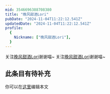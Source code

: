 ```yaml
---
mid: 3546696388708380
title: "晚风甜酒Lori"
pubDate: "2024-11-04T11:22:12.541Z"
updatedDate: "2024-11-04T11:22:12.541Z"
profile:
  {
    Nickname: ["晚风甜酒Lori"],
  }
---
```


关注[晚风甜酒Lori](https://space.bilibili.com/3546696388708380)谢谢喵~ 关注[晚风甜酒Lori](https://space.bilibili.com/3546696388708380)谢谢喵~

## 此条目有待补充
你可以在[这里](https://github.com/Yuhanawa/VTuber.ICU/edit/master/src/content/v/晚风甜酒Lori/index.md)编辑本文
